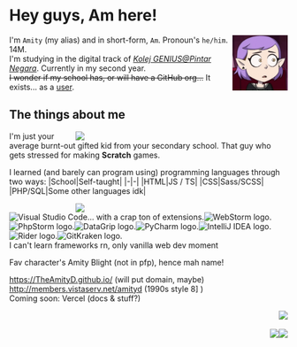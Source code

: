 # Hey guys, Am here! 

<img align="right" width="100" height="100" src="assets/amityblush.gif" alt="GitHub please fix gifs not aligning">

I'm ``Amity`` (my alias) and in short-form, ``Am``. Pronoun's ``he/him``. 14M.  
I'm studying in the digital track of [*Kolej GENIUS@Pintar Negara*](https://www.ukm.my/geniuspintar). Currently in my second year.  
~~I wonder if my school has, or will have a GitHub org...~~ It exists... as a [user](https://github.com/GeniusPintar).

## The things about me
<img src="https://github-readme-stats.vercel.app/api/top-langs/?username=theamityd&layout=compact&langs_count=10&show_icons=true&theme=synthwave&border_color=e4e2e2&border-radius_8px" width="384px" align="right">

I'm just your average burnt-out gifted kid from your secondary school.
That guy who gets stressed for making **Scratch** games.

I learned (and barely can program using) programming languages through two ways:
|School|Self-taught|
|-|-|
|HTML|JS / TS|
|CSS|Sass/SCSS|
|PHP/SQL|Some other languages idk|

<img src="http://github-readme-streak-stats.herokuapp.com?user=TheAmityD&theme=radical&date_format=j%20M%5B%20Y%5D" width="384px" align="right">  

<img src="https://code.visualstudio.com/assets/images/code-stable.png" alt="Visual Studio Code... with a crap ton of extensions." width="48px"><img src="https://resources.jetbrains.com/storage/products/company/brand/logos/WebStorm_icon.png" alt="WebStorm logo." width="48px"><img src="https://resources.jetbrains.com/storage/products/company/brand/logos/PhpStorm_icon.png" alt="PhpStorm logo." width="48px"><img src="https://resources.jetbrains.com/storage/products/company/brand/logos/DataGrip_icon.png" alt="DataGrip logo." width="48px"><img src="https://resources.jetbrains.com/storage/products/company/brand/logos/PyCharm_icon.png" alt="PyCharm logo." width="48px"><img src="https://resources.jetbrains.com/storage/products/company/brand/logos/IntelliJ_IDEA_icon.png" alt="IntelliJ IDEA logo." width="48px"><img src="https://resources.jetbrains.com/storage/products/company/brand/logos/Rider_icon.png" alt="Rider logo." width="48px"><img src="https://1v5ymx3zt3y73fq5gy23rtnc-wpengine.netdna-ssl.com/wp-content/uploads//2021/06/gitkraken-keif-mono-teal-sq.svg" alt="GitKraken logo." width="48px">  
I can't learn frameworks rn, only vanilla web dev moment

Fav character's Amity Blight (not in pfp), hence mah name!

https://TheAmityD.github.io/ (will put domain, maybe)  
http://members.vistaserv.net/amityd (1990s style 8] )  
Coming soon: Vercel (docs & stuff?)  

<p align="right"><img src="https://gpvc.arturio.dev/TheAmityD"></p>  
<p align="right"><img src="https://forthebadge.com/images/badges/kinda-sfw.svg"><img src="https://forthebadge.com/images/badges/just-plain-nasty.svg"></p>
